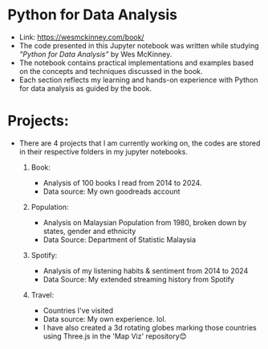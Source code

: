 # Python for Data Analysis


* Link: https://wesmckinney.com/book/
* The code presented in this Jupyter notebook was written while studying *"Python for Data Analysis"* by Wes McKinney. 
* The notebook contains practical implementations and examples based on the concepts and techniques discussed in the book. 
* Each section reflects my learning and hands-on experience with Python for data analysis as guided by the book.

# Projects:
- There are 4 projects that I am currently working on, the codes are stored in their respective folders in my jupyter notebooks.

    1) Book:
       - Analysis of 100 books I read from 2014 to 2024.
       - Data source: My own goodreads account
         
    2) Population:
       - Analysis on Malaysian Population from 1980, broken down by states, gender and ethnicity
       - Data Source: Department of Statistic Malaysia
       
    3) Spotify:
       - Analysis of my listening habits & sentiment from 2014 to 2024
       - Data Source: My extended streaming history from Spotify 
         
    4) Travel:
       - Countries I've visited
       - Data source: My own experience. lol.
       - I have also created a 3d rotating globes marking those countries using Three.js in the 'Map Viz' repository😊

